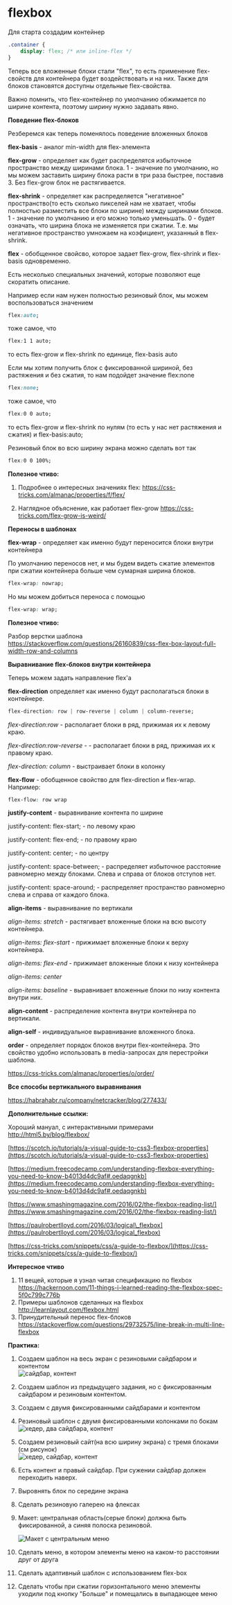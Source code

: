 # flexbox

Для старта создадим контейнер

```css
.container {
    display: flex; /* или inline-flex */
}
```

Теперь все вложенные блоки стали "flex", то есть применение flex-свойств для контейнера будет воздействовать и на них. Также для блоков становятся доступны отдельные flex-свойства.

Важно помнить, что flex-контейнер по умолчанию обжимается по ширине контента, поэтому ширину нужно задавать явно.

**Поведение flex-блоков**

Резберемся как теперь поменялось поведение вложенных блоков

**flex-basis** - аналог min-width для flex-элемента

**flex-grow** - определяет как будет распределятся избыточное пространство между ширинами блока. 1 - значение по умолчанию, но мы можем заставить ширину блока расти в три раза быстрее, поставив 3. Без flex-grow блок не растягивается.

**flex-shrink** - определяет как распределяется "негативное" пространство\(то есть сколько пикселей нам не хватает, чтобы полностью разместить все блоки по ширине\) между ширинами блоков. 1 - значение по умолчанию и его можно только уменьшать. 0 - будет означать, что ширина блока не изменяется при сжатии. Т.е. мы негативное пространство умножаем на коэфициент, указанный в flex-shrink.

**flex** - обобщенное свойсво, которое задает flex-grow, flex-shrink и flex-basis одновременно.

Есть несколько специальных значений, которые позволяют еще скоратить описание.

Например если нам нужен полностью резиновый блок, мы можем воспользоваться значением

```css
flex:auto;
```
тоже самое, что

```css
flex:1 1 auto;
```

то есть flex-grow и flex-shrink по единице, flex-basis auto

Если мы хотим получить блок с фиксированной шириной, без растяжения и без сжатия, то нам подойдет значение flex:none

```css
flex:none; 
```
тоже самое, что

```css
flex:0 0 auto;
```
то есть flex-grow и flex-shrink по нулям (то есть у нас нет растяжения и сжатия) и flex-basis:auto;


Резиновый блок во всю ширину экрана можно сделать вот так

```css
flex:0 0 100%;
```

**Полезное чтиво:**

1. Подробнее о интересных значениях flex:
https://css-tricks.com/almanac/properties/f/flex/

2. Наглядное объяснение, как работает flex-grow https://css-tricks.com/flex-grow-is-weird/


**Переносы в шаблонах**

**flex-wrap** - определяет как именно будут переносится блоки внутри контейнера

По умолчанию переносов нет, и мы будем видеть сжатие элементов при сжатии контейнера больше чем сумарная ширина блоков.

```css
flex-wrap: nowrap;
```

Но мы можем добиться переноса с помощью

```css
flex-wrap: wrap;
```

**Полезное чтиво:**

Разбор верстки шаблона
https://stackoverflow.com/questions/26160839/css-flex-box-layout-full-width-row-and-columns

  
**Выравнивание flex-блоков внутри контейнера**

Теперь можем задать направление flex'a

**flex-direction** определяет как именно будут располагаться блоки в контейнере.

```css
flex-direction: row | row-reverse | column | column-reverse;
```

_flex-direction:row_ - располагает блоки в ряд, прижимая их к левому краю.

_flex-direction:row-reverse_ - - располагает блоки в ряд, прижимая их к правому краю.

_flex-direction: column_ - выстраивает блоки в колонку



**flex-flow** - обобщенное свойство для flex-direction и flex-wrap. Например:

```css
flex-flow: row wrap
```

**justify-content** - выравнивание контента по ширине

justify-content: flex-start; - по левому краю

justify-content: flex-end; - по правому краю

justify-content: center; - по центру

justify-content: space-between; - распределяет избыточное расстояние равномерно между блоками. Слева и справа от блоков отступов нет.

justify-content: space-around; - распределяет пространство равномерно слева и справа от каждого блока.

**align-items** - выравнивание по вертикали

_align-items: stretch_ - растягивает вложенные блоки на всю высоту контейнера.

_align-items: flex-start_ - прижимает вложенные блоки к верху контейнера.

_align-items: flex-end_ - прижимает вложенные блоки к низу контейнера

_align-items: center_

_align-items: baseline_ - выравнивает вложенные блоки по низу контента внутри них.

**align-content** - распределение контента внутри контейнера по вертикали.

**align-self** - индивидуальное выравнивание вложенного блока.

**order** - определяет порядок блоков внутри flex-контейнера. Это свойство удобно использовать в media-запросах для перестройки шаблона.

https://css-tricks.com/almanac/properties/o/order/


**Все способы вертикального выравнивания**

https://habrahabr.ru/company/netcracker/blog/277433/



**Дополнительные ссылки:**

Хороший мануал, с интерактивными примерами
http://html5.by/blog/flexbox/

[https://scotch.io/tutorials/a-visual-guide-to-css3-flexbox-properties](https://scotch.io/tutorials/a-visual-guide-to-css3-flexbox-properties)

[https://medium.freecodecamp.com/understanding-flexbox-everything-you-need-to-know-b4013d4dc9af#.oedaqgnkb](https://medium.freecodecamp.com/understanding-flexbox-everything-you-need-to-know-b4013d4dc9af#.oedaqgnkb)

[https://www.smashingmagazine.com/2016/02/the-flexbox-reading-list/](https://www.smashingmagazine.com/2016/02/the-flexbox-reading-list/)

[https://paulrobertlloyd.com/2016/03/logical\_flexbox](https://paulrobertlloyd.com/2016/03/logical_flexbox)

[https://css-tricks.com/snippets/css/a-guide-to-flexbox/](https://css-tricks.com/snippets/css/a-guide-to-flexbox/)

**Интересное чтиво**
1. 11 вещей, которые я узнал читая спецификацию по flexbox
https://hackernoon.com/11-things-i-learned-reading-the-flexbox-spec-5f0c799c776b
2. Примеры шаблонов сделанных на flexbox
http://learnlayout.com/flexbox.html
3. Принудительный перенос flex-блоков https://stackoverflow.com/questions/29732575/line-break-in-multi-line-flexbox

**Практика:**

1. Создаем шаблон на весь экран с резиновыми сайдбаром и  контентом  
![сайдбар, контент](pics/02_inline_and_block_elements/sidebar_content.gif)

2. Создаем шаблон из предыдущего задания, но с фиксированным сайдбаром и резиновым контентом.

3. Создаем с двумя фиксированными сайдбарами и контентом

4. Резиновый шаблон с двумя фиксированными колонками по бокам
![хедер, два сайдбара, контент](pics/02_inline_and_block_elements/grail.gif)

5. Создаем резиновый сайт\(на всю ширину экрана\) с тремя блоками \(см рисунок\)  
![хедер, сайдбар, контент](pics/02_inline_and_block_elements/sidebar_content_menu.gif)

6. Есть контент и правый сайдбар. При сужении сайдбар должен переходить наверх.

7. Выровнять блок по середине экрана

8. Сделать резиновую галерею на флексах

9. Макет: центральная область(серые блоки) должна быть фиксированной, а синяя полоска резиновой.

    ![Макет с центральным меню](pics/03_margin_and_paddings/maket2.gif)

9. Сделать меню, в котором элементы меню на каком-то расстоянии друг от друга

10. Сделать адаптивный шаблон с использованием flex-box

11. Сделать чтобы при сжатии горизонтального меню элементы уходили под кнопку "Больше" и помещались в выпадающее меню




